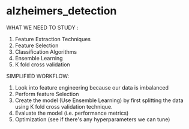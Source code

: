 # alzheimers_detection

WHAT WE NEED TO STUDY : 
1. Feature Extraction Techniques
2. Feature Selection
3. Classification Algorithms
4. Ensemble Learning
5. K fold cross validation

SIMPLIFIED WORKFLOW:
1. Look into feature engineering because our data is imbalanced
2. Perform feature Selection
3. Create the model (Use Ensemble Learning) by first splitting the data using K fold cross validation technique.
4. Evaluate the model (i.e. performance metrics)
5. Optimization (see if there's any hyperparameters we can tune)
